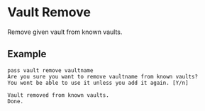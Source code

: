 # Vault Remove

Remove given vault from known vaults.

## Example

```
pass vault remove vaultname
Are you sure you want to remove vaultname from known vaults?
You wont be able to use it unless you add it again. [Y/n]

Vault removed from known vaults.
Done.
```
